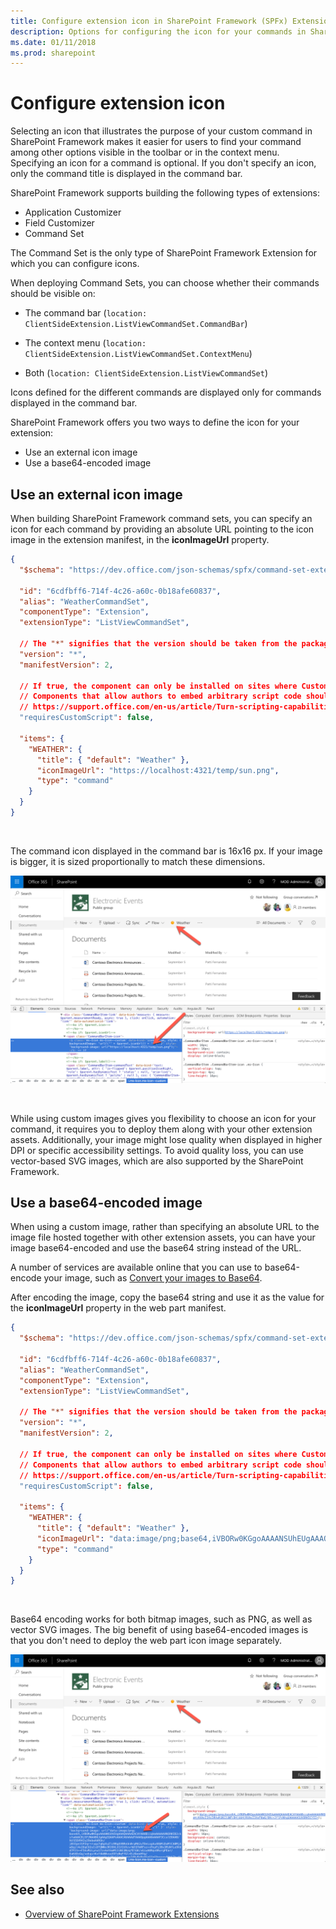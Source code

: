 ```yaml
---
title: Configure extension icon in SharePoint Framework (SPFx) Extensions
description: Options for configuring the icon for your commands in SharePoint Framework (SPFx) Extensions.
ms.date: 01/11/2018
ms.prod: sharepoint
---
```


# Configure extension icon

Selecting an icon that illustrates the purpose of your custom command in SharePoint Framework makes it easier for users to find your command among other options visible in the toolbar or in the context menu. Specifying an icon for a command is optional. If you don't specify an icon, only the command title is displayed in the command bar.

SharePoint Framework supports building the following types of extensions:

- Application Customizer
- Field Customizer
- Command Set

The Command Set is the only type of SharePoint Framework Extension for which you can configure icons.

When deploying Command Sets, you can choose whether their commands should be visible on:

- The command bar (`location: ClientSideExtension.ListViewCommandSet.CommandBar`)

- The context menu (`location: ClientSideExtension.ListViewCommandSet.ContextMenu`)

- Both (`location: ClientSideExtension.ListViewCommandSet`)

Icons defined for the different commands are displayed only for commands displayed in the command bar.

SharePoint Framework offers you two ways to define the icon for your extension:

- Use an external icon image
- Use a base64-encoded image

## Use an external icon image

When building SharePoint Framework command sets, you can specify an icon for each command by providing an absolute URL pointing to the icon image in the extension manifest, in the **iconImageUrl** property.

```json
{
  "$schema": "https://dev.office.com/json-schemas/spfx/command-set-extension-manifest.schema.json",

  "id": "6cdfbff6-714f-4c26-a60c-0b18afe60837",
  "alias": "WeatherCommandSet",
  "componentType": "Extension",
  "extensionType": "ListViewCommandSet",

  // The "*" signifies that the version should be taken from the package.json
  "version": "*",
  "manifestVersion": 2,

  // If true, the component can only be installed on sites where Custom Script is allowed.
  // Components that allow authors to embed arbitrary script code should set this to true.
  // https://support.office.com/en-us/article/Turn-scripting-capabilities-on-or-off-1f2c515f-5d7e-448a-9fd7-835da935584f
  "requiresCustomScript": false,

  "items": {
    "WEATHER": {
      "title": { "default": "Weather" },
      "iconImageUrl": "https://localhost:4321/temp/sun.png",
      "type": "command"
    }
  }
}
```

<br/>

The command icon displayed in the command bar is 16x16 px. If your image is bigger, it is sized proportionally to match these dimensions.

![Custom image used as the command icon in the command bar](../../../images/extensionicon_commandbar_imagepng.png)

<br/>

While using custom images gives you flexibility to choose an icon for your command, it requires you to deploy them along with your other extension assets. Additionally, your image might lose quality when displayed in higher DPI or specific accessibility settings. To avoid quality loss, you can use vector-based SVG images, which are also supported by the SharePoint Framework.

## Use a base64-encoded image

When using a custom image, rather than specifying an absolute URL to the image file hosted together with other extension assets, you can have your image base64-encoded and use the base64 string instead of the URL.

A number of services are available online that you can use to base64-encode your image, such as [Convert your images to Base64](https://www.base64-image.de).

After encoding the image, copy the base64 string and use it as the value for the **iconImageUrl** property in the web part manifest.

```json
{
  "$schema": "https://dev.office.com/json-schemas/spfx/command-set-extension-manifest.schema.json",

  "id": "6cdfbff6-714f-4c26-a60c-0b18afe60837",
  "alias": "WeatherCommandSet",
  "componentType": "Extension",
  "extensionType": "ListViewCommandSet",

  // The "*" signifies that the version should be taken from the package.json
  "version": "*",
  "manifestVersion": 2,

  // If true, the component can only be installed on sites where Custom Script is allowed.
  // Components that allow authors to embed arbitrary script code should set this to true.
  // https://support.office.com/en-us/article/Turn-scripting-capabilities-on-or-off-1f2c515f-5d7e-448a-9fd7-835da935584f
  "requiresCustomScript": false,

  "items": {
    "WEATHER": {
      "title": { "default": "Weather" },
      "iconImageUrl": "data:image/png;base64,iVBORw0KGgoAAAANSUhEUgAAAQAAAAEACAYAAABccqhmAAAAAXNSR0IB2cksfwAAACBjSFJNAAB6JgAAgIQAAPoAAACA6AAAdTAAAOpgAAA6mAAAF3CculE8AAB/hUlEQVR42u29ebwkWVUn/j03Ipe31PZqr+ruqu7q6pXuZlcRRgUVBRnUn0rpMAJuTDeLog4u48bMiDoMtCA0MjAwOqil4oI6qCO2oIiDTQ...",
      "type": "command"
    }
  }
}
```

<br/>

Base64 encoding works for both bitmap images, such as PNG, as well as vector SVG images. The big benefit of using base64-encoded images is that you don't need to deploy the web part icon image separately.

![Base64 encoded image displayed as web part icon in the toolbox](../../../images/extensionicon_commandbar_base64.png)

## See also

- [Overview of SharePoint Framework Extensions](../overview-extensions.md)